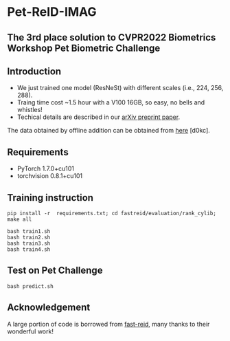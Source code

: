 # Pet-ReID-IMAG
 The 3rd place solution to CVPR2022 Biometrics Workshop Pet Biometric Challenge
---- 
## Introduction
- We just trained one model (ResNeSt) with different scales (i.e., 224, 256, 288).
- Traing time cost ~1.5 hour with a V100 16GB, so easy, no bells and whistles!
- Techical details are described in our [arXiv preprint paper](https://arxiv.org/pdf/2205.15934.pdf). 

The data obtained by offline addition can be obtained from [here](https://pan.baidu.com/s/1yYNJFuyrJy8kn5TVA5_Okw) [d0kc].
## Requirements

* PyTorch  1.7.0+cu101
* torchvision  0.8.1+cu101 


## Training instruction
```
pip install -r  requirements.txt; cd fastreid/evaluation/rank_cylib; make all
```
```
bash train1.sh
bash train2.sh
bash train3.sh
bash train4.sh
```


## Test on Pet Challenge
```
bash predict.sh
```

## Acknowledgement
A large portion of code is borrowed from [fast-reid](https://github.com/JDAI-CV/fast-reid), many thanks to their wonderful work!
